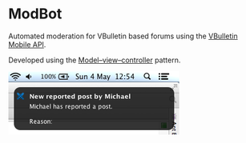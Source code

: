 ModBot
========

Automated moderation for VBulletin based forums using the
[VBulletin Mobile API][1].

Developed using the [Model–view–controller][2] pattern.

![The notification window][3]

[1]: http://www.vbulletin.com/vbcms/content.php/334-mobile-api
[2]: http://en.wikipedia.org/wiki/Model%E2%80%93view%E2%80%93controller
[3]: https://raw.githubusercontent.com/MikeBull94/modbot/master/img/screenshot1.png
